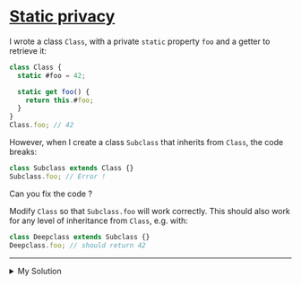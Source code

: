 # [Static privacy](https://www.codewars.com/kata/652a19cd7e92f356f437d059)

I wrote a class `Class`, with a private `static` property `foo` and a getter to retrieve it:

```javascript
class Class {
  static #foo = 42;

  static get foo() {
    return this.#foo;
  }
}
Class.foo; // 42
```

However, when I create a class `Subclass` that inherits from `Class`, the code breaks:

```js
class Subclass extends Class {}
Subclass.foo; // Error !
```

Can you fix the code ?

Modify `Class` so that `Subclass.foo` will work correctly. This should also work for any level of inheritance from
`Class`, e.g. with:

```js
class Deepclass extends Subclass {}
Deepclass.foo; // should return 42
```

---

<details><summary>My Solution</summary>

```js
class Class {
  static #foo = 42;

  static get foo() {
    return Class.#foo;
  }
}
```

</details>
